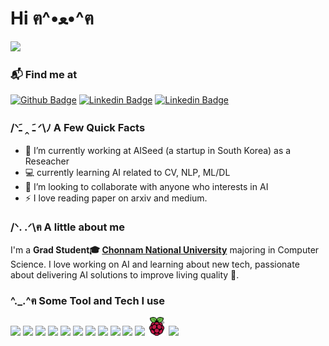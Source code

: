 # Hi ฅ^•ﻌ•^ฅ

<img src=https://t3.ftcdn.net/jpg/04/94/52/46/360_F_494524607_aDLrF9Da40LIz1YBH4THqxuFgqHL40Ay.jpg />

### 📬 Find me at
[![Github Badge](http://img.shields.io/badge/-Github-black?style=flat-square&logo=github&link=https://github.com/Ka0Ri/Ka0Ri)](https://github.com/Ka0Ri/Ka0Ri)
[![Linkedin Badge](https://img.shields.io/badge/-LinkedIn-blue?style=flat-square&logo=Linkedin&logoColor=white&link=https://www.linkedin.com/in/dang-thanh-vu-bb784b175/)](https://www.linkedin.com/in/dang-thanh-vu-bb784b175)
[![Linkedin Badge](https://img.shields.io/badge/-Scholar-blue?style=flat-square&logo=googlescholar&logoColor=white&link=https://scholar.google.com/citations?user=-ahy96sAAAAJ&hl=en)](https://scholar.google.com/citations?user=-ahy96sAAAAJ&hl=en)


### /ᐠﹷ ‸ ﹷ ᐟ\ﾉ  A Few Quick Facts
- 💼 I’m currently working at AISeed (a startup in South Korea) as a Reseacher
- 💻 currently learning AI related to CV, NLP, ML/DL
- 🤝 I’m looking to collaborate with anyone who interests in AI
- ⚡ I love reading paper on arxiv and medium.


### /ᐠ. .ᐟ\ฅ  A little about me
I'm a **Grad Student🎓 [Chonnam National University](https://international.jnu.ac.kr/IndexMain.aspx)** majoring in Computer Science. I love working on AI and learning about new tech, passionate about delivering AI solutions to improve living quality 🤗. 

###  ^._.^ฅ Some Tool and Tech I use
<code><img height="30" src="https://avatars0.githubusercontent.com/u/1525981?s=200&v=4"></code>
<code><img height="30" src="https://code.visualstudio.com/assets/images/code-stable.png"></code>
<code><img height="30" src="https://upload.wikimedia.org/wikipedia/commons/1/10/PyTorch_logo_icon.svg"></code>
<code><img height="30" src="https://www.svgrepo.com//show/315258/notion.svg"></code>
<code><img height="30" src="https://huggingface.co/datasets/huggingface/brand-assets/resolve/main/hf-logo.png"></code>
<code><img height="30" src="https://static.cdnlogo.com/logos/c/18/ChatGPT_800x800.png"></code>
<code><img height="30" src="https://avatars.githubusercontent.com/u/98025367?s=200&v="></code>
<code><img height="30" src="https://avatars.githubusercontent.com/u/51063788?s=48&v=4"></code>
<code><img height="30" src="https://avatars1.githubusercontent.com/u/5009934?s=200&v=4"></code>
<code><img height="30" src="https://avatars0.githubusercontent.com/u/365630?s=88&v=4"></code>
<code><img height="30" src="https://avatars.githubusercontent.com/u/34455048"></code>
<code><img height="30" src="https://raw.githubusercontent.com/github/explore/80688e429a7d4ef2fca1e82350fe8e3517d3494d/topics/raspberry-pi/raspberry-pi.png"></code>
<code><img height="30" src="https://www.svgrepo.com/show/373553/docker.svg"></code>


